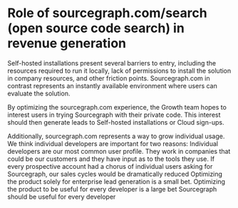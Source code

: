 # Role of sourcegraph.com/search (open source code search) in revenue generation

Self-hosted installations present several barriers to entry, including the resources required to run it locally, lack of permissions to install the solution in company resources, and other friction points. Sourcegraph.com in contrast represents an instantly available environment where users can evaluate the solution.

By optimizing the sourcegraph.com experience, the Growth team hopes to interest users in trying Sourcegraph with their private code. This interest should then generate leads to Self-hosted installations or Cloud sign-ups.

Additionally, sourcegraph.com represents a way to grow individual usage. We think individual developers are important for two reasons:
Individual developers are our most common user profile. They work in companies that could be our customers and they have input as to the tools they use. If every prospective account had a chorus of individual users asking for Sourcegraph, our sales cycles would be dramatically reduced
Optimizing the product solely for enterprise lead generation is a small bet. Optimizing the product to be useful for every developer is a large bet
Sourcegraph should be useful for every developer

